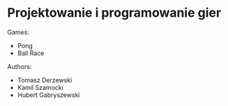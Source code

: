 # Projektowanie i programowanie gier
Games:
- Pong
- Ball Race

Authors:
- Tomasz Derzewski
- Kamil Szamocki
- Hubert Gabryszewski
